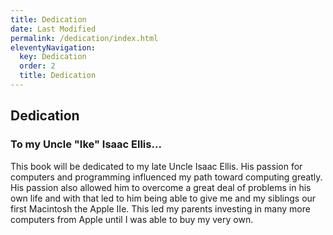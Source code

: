 ```yaml
---
title: Dedication
date: Last Modified
permalink: /dedication/index.html
eleventyNavigation:
  key: Dedication
  order: 2
  title: Dedication
---
```

## Dedication
### To my Uncle "Ike" Isaac Ellis...


This book will be dedicated to my late Uncle Isaac Ellis. His passion for computers and programming influenced my path toward computing greatly. His passion also allowed him to overcome a great deal of problems in his own life and with that led to him being able to give me and my siblings our first Macintosh the Apple IIe. This led my parents investing in many more computers from Apple until I was able to buy my very own.

